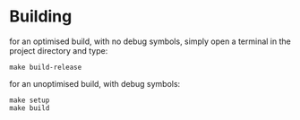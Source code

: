 # Building
for an optimised build, with no debug symbols, simply open a terminal in the project directory and type:
```
make build-release
```

for an unoptimised build, with debug symbols:
```
make setup
make build
```
